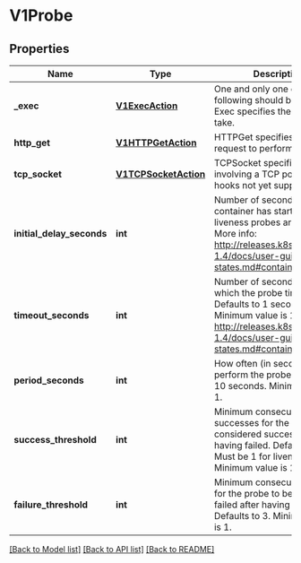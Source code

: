 # V1Probe

## Properties
Name | Type | Description | Notes
------------ | ------------- | ------------- | -------------
**_exec** | [**V1ExecAction**](V1ExecAction.md) | One and only one of the following should be specified. Exec specifies the action to take. | [optional] 
**http_get** | [**V1HTTPGetAction**](V1HTTPGetAction.md) | HTTPGet specifies the http request to perform. | [optional] 
**tcp_socket** | [**V1TCPSocketAction**](V1TCPSocketAction.md) | TCPSocket specifies an action involving a TCP port. TCP hooks not yet supported | [optional] 
**initial_delay_seconds** | **int** | Number of seconds after the container has started before liveness probes are initiated. More info: http://releases.k8s.io/release-1.4/docs/user-guide/pod-states.md#container-probes | [optional] 
**timeout_seconds** | **int** | Number of seconds after which the probe times out. Defaults to 1 second. Minimum value is 1. More info: http://releases.k8s.io/release-1.4/docs/user-guide/pod-states.md#container-probes | [optional] 
**period_seconds** | **int** | How often (in seconds) to perform the probe. Default to 10 seconds. Minimum value is 1. | [optional] 
**success_threshold** | **int** | Minimum consecutive successes for the probe to be considered successful after having failed. Defaults to 1. Must be 1 for liveness. Minimum value is 1. | [optional] 
**failure_threshold** | **int** | Minimum consecutive failures for the probe to be considered failed after having succeeded. Defaults to 3. Minimum value is 1. | [optional] 

[[Back to Model list]](../README.md#documentation-for-models) [[Back to API list]](../README.md#documentation-for-api-endpoints) [[Back to README]](../README.md)


